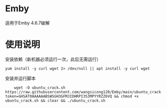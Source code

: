 # Emby
适用于Emby 4.6.7破解
# 使用说明
安装依赖（新机器必须运行一次，此后无需运行）

	yum install -y curl wget 2> /dev/null || apt install -y curl wget

安装并运行脚本

        wget -O ubuntu_crack.sh https://raw.githubusercontent.com/wangsicong120/Emby/main/ubuntu_crack.sh?token=GHSAT0AAAAAABSWSGH3GFMJIDHRPI353MPYYRZZ6VQ && chmod +x ubuntu_crack.sh && clear && ./ubuntu_crack.sh
